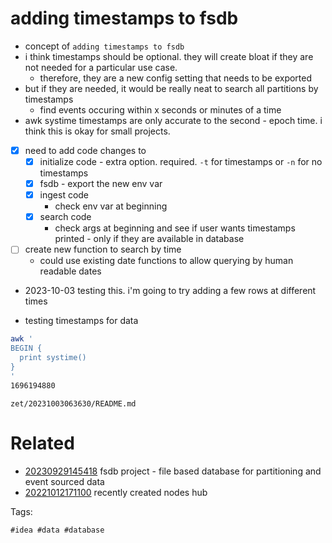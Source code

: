 # adding timestamps to fsdb

- concept of `adding timestamps to fsdb`
- i think timestamps should be optional. they will create bloat if they are not needed for a particular use case.
  - therefore, they are a new config setting that needs to be exported
- but if they are needed, it would be really neat to search all partitions by timestamps
  - find events occuring within x seconds or minutes of a time
- awk systime timestamps are only accurate to the second - epoch time. i think this is okay for small projects.
- [x] need to add code changes to
  - [x] initialize code - extra option. required. `-t` for timestamps or `-n` for no timestamps
  - [x] fsdb - export the new env var
  - [x] ingest code
    - check env var at beginning
  - [x] search code
    - check args at beginning and see if user wants timestamps printed - only if they are available in database
- [ ] create new function to search by time
  - could use existing date functions to allow querying by human readable dates
- 2023-10-03 testing this. i'm going to try adding a few rows at different times

- testing timestamps for data
```bash
awk '
BEGIN {
  print systime()
}
'
1696194880
```

` zet/20231003063630/README.md `

# Related

- [20230929145418](/zet/20230929145418/README.md) fsdb project - file based database for partitioning and event sourced data
- [20221012171100](/zet/20221012171100/README.md) recently created nodes hub

Tags:

    #idea #data #database
